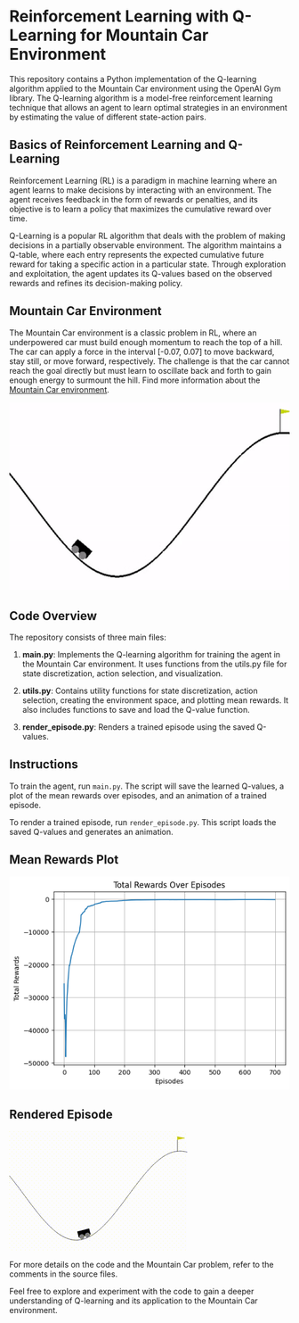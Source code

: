 # Reinforcement Learning with Q-Learning for Mountain Car Environment

This repository contains a Python implementation of the Q-learning algorithm applied to the Mountain Car environment using the OpenAI Gym library. The Q-learning algorithm is a model-free reinforcement learning technique that allows an agent to learn optimal strategies in an environment by estimating the value of different state-action pairs.

## Basics of Reinforcement Learning and Q-Learning

Reinforcement Learning (RL) is a paradigm in machine learning where an agent learns to make decisions by interacting with an environment. The agent receives feedback in the form of rewards or penalties, and its objective is to learn a policy that maximizes the cumulative reward over time.

Q-Learning is a popular RL algorithm that deals with the problem of making decisions in a partially observable environment. The algorithm maintains a Q-table, where each entry represents the expected cumulative future reward for taking a specific action in a particular state. Through exploration and exploitation, the agent updates its Q-values based on the observed rewards and refines its decision-making policy.

## Mountain Car Environment

The Mountain Car environment is a classic problem in RL, where an underpowered car must build enough momentum to reach the top of a hill. The car can apply a force in the interval [-0.07, 0.07] to move backward, stay still, or move forward, respectively. The challenge is that the car cannot reach the goal directly but must learn to oscillate back and forth to gain enough energy to surmount the hill. Find more information about the [Mountain Car environment](https://gymnasium.farama.org/environments/classic_control/mountain_car/).

![Mountain Car](./assets/mountaincar.png)

## Code Overview

The repository consists of three main files:

1. **main.py**: Implements the Q-learning algorithm for training the agent in the Mountain Car environment. It uses functions from the utils.py file for state discretization, action selection, and visualization.

2. **utils.py**: Contains utility functions for state discretization, action selection, creating the environment space, and plotting mean rewards. It also includes functions to save and load the Q-value function.

3. **render_episode.py**: Renders a trained episode using the saved Q-values.

## Instructions

To train the agent, run `main.py`. The script will save the learned Q-values, a plot of the mean rewards over episodes, and an animation of a trained episode.

To render a trained episode, run `render_episode.py`. This script loads the saved Q-values and generates an animation.

## Mean Rewards Plot

![Mean Rewards](./artifacts/mountaincar.png)

## Rendered Episode

![Rendered Episode](./assets/mountaincar.gif)

For more details on the code and the Mountain Car problem, refer to the comments in the source files.

Feel free to explore and experiment with the code to gain a deeper understanding of Q-learning and its application to the Mountain Car environment.
